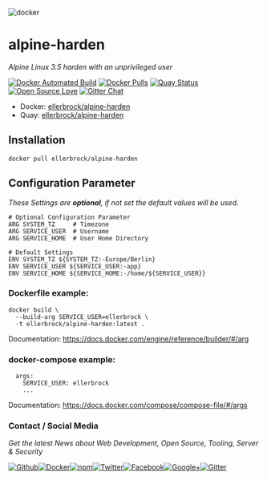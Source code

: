 ![docker](https://github.frapsoft.com/top/docker-security.jpg)

# alpine-harden

_Alpine Linux 3.5 harden with an unprivileged user_ 

[![Docker Automated Build](https://img.shields.io/docker/automated/ellerbrock/alpine-harden.svg)](https://hub.docker.com/r/ellerbrock/alpine-harden/) [![Docker Pulls](https://img.shields.io/docker/pulls/ellerbrock/alpine-harden.svg)](https://hub.docker.com/r/ellerbrock/alpine-harden/) [![Quay Status](https://quay.io/repository/ellerbrock/alpine-bash-it/status)](https://quay.io/repository/ellerbrock/alpine-harden) [![Open Source Love](https://badges.frapsoft.com/os/v1/open-source.svg)](https://github.com/ellerbrock/open-source-badges/) [![Gitter Chat](https://badges.gitter.im/frapsoft/frapsoft.svg)](https://gitter.im/frapsoft/frapsoft/)

- Docker: [ellerbrock/alpine-harden](https://hub.docker.com/r/ellerbrock/alpine-harden/)
- Quay: [ellerbrock/alpine-harden](https://quay.io/repository/ellerbrock/alpine-harden)

## Installation

`docker pull ellerbrock/alpine-harden`

## Configuration Parameter

_These Settings are **optional**, if not set the default values will be used._

```
# Optional Configuration Parameter
ARG SYSTEM_TZ     # Timezone
ARG SERVICE_USER  # Username
ARG SERVICE_HOME  # User Home Directory

# Default Settings
ENV SYSTEM_TZ ${SYSTEM_TZ:-Europe/Berlin}
ENV SERVICE_USER ${SERVICE_USER:-app}
ENV SERVICE_HOME ${SERVICE_HOME:-/home/${SERVICE_USER}}
```

### Dockerfile example:

```
docker build \
  --build-arg SERVICE_USER=ellerbrock \
  -t ellerbrock/alpine-harden:latest .
```
Documentation: <https://docs.docker.com/engine/reference/builder/#/arg>

### docker-compose example: 

```
  args:
    SERVICE_USER: ellerbrock
    ...
```

Documentation: <https://docs.docker.com/compose/compose-file/#/args>

### Contact / Social Media

_Get the latest News about Web Development, Open Source, Tooling, Server & Security_

[![Github](https://github.frapsoft.com/social/github.png)](https://github.com/ellerbrock/)[![Docker](https://github.frapsoft.com/social/docker.png)](https://hub.docker.com/u/ellerbrock/)[![npm](https://github.frapsoft.com/social/npm.png)](https://www.npmjs.com/~ellerbrock)[![Twitter](https://github.frapsoft.com/social/twitter.png)](https://twitter.com/frapsoft/)[![Facebook](https://github.frapsoft.com/social/facebook.png)](https://www.facebook.com/frapsoft/)[![Google+](https://github.frapsoft.com/social/google-plus.png)](https://plus.google.com/116540931335841862774)[![Gitter](https://github.frapsoft.com/social/gitter.png)](https://gitter.im/frapsoft/frapsoft/)
